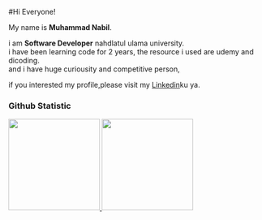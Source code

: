 #Hi Everyone! 

My name is **Muhammad Nabil**.<br>

i am **Software Developer** nahdlatul ulama university.<br>
i have been learning code for 2 years, the resource i used are udemy and dicoding.<br>
and i have huge curiousity and competitive person,<br>

if you interested my profile,please visit my [Linkedin](https://www.linkedin.com/in/gilang-adhan/)ku ya.
  
   
### Github Statistic
<p align="left">
<a href="https://github.com/penuliscode">
  <img height="180em" src="https://github-readme-stats-eight-theta.vercel.app/api?username=penuliscode&show_icons=true&theme=algolia&include_all_commits=true&count_private=true"/>
  <img height="180em" src="https://github-readme-stats-eight-theta.vercel.app/api/top-langs/?username=penuliscode&layout=compact&layout=compact&theme=algolia"/>
</a>
</p>

